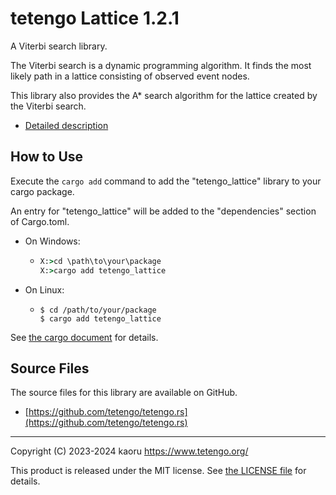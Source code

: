 tetengo Lattice 1.2.1
=====================

A Viterbi search library.

The Viterbi search is a dynamic programming algorithm.
It finds the most likely path in a lattice consisting of observed event nodes.

This library also provides the A* search algorithm for the lattice created by
the Viterbi search.

- [Detailed description](https://docs.rs/tetengo_lattice/1.2.1/tetengo_lattice/)

How to Use
----------

Execute the `cargo add` command to add the "tetengo_lattice" library to your
cargo package.

An entry for "tetengo_lattice" will be added to the "dependencies" section of
Cargo.toml.

- On Windows:
  - ```bat
    X:>cd \path\to\your\package
    X:>cargo add tetengo_lattice
    ```
- On Linux:
  - ```shell-session
    $ cd /path/to/your/package
    $ cargo add tetengo_lattice
    ```

See
[the cargo document](https://doc.rust-lang.org/cargo/commands/cargo-add.html)
for details.

Source Files
------------

The source files for this library are available on GitHub.

- [https://github.com/tetengo/tetengo.rs](https://github.com/tetengo/tetengo.rs)


---

Copyright (C) 2023-2024 kaoru  <https://www.tetengo.org/>

This product is released under the MIT license.
See [the LICENSE
file](https://github.com/tetengo/tetengo.rs/blob/main/LICENSE) for details.
